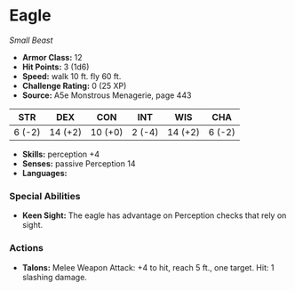 # Eagle

*Small* *Beast*

- **Armor Class:** 12
- **Hit Points:** 3 (1d6)
- **Speed:** walk 10 ft. fly 60 ft.
- **Challenge Rating:** 0 (25 XP)
- **Source:** A5e Monstrous Menagerie, page 443

| STR | DEX | CON | INT | WIS | CHA |
| --- | --- | --- | --- | --- | --- |
| 6 (-2) | 14 (+2) | 10 (+0) | 2 (-4) | 14 (+2) | 6 (-2) |

- **Skills:** perception +4
- **Senses:** passive Perception 14
- **Languages:** 

### Special Abilities

- **Keen Sight:** The eagle has advantage on Perception checks that rely on sight.

### Actions

- **Talons:** Melee Weapon Attack: +4 to hit, reach 5 ft., one target. Hit: 1 slashing damage.


